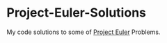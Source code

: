 # Project-Euler-Solutions
My code solutions to some of <a href="https://projecteuler.net/">Project Euler</a> Problems.
